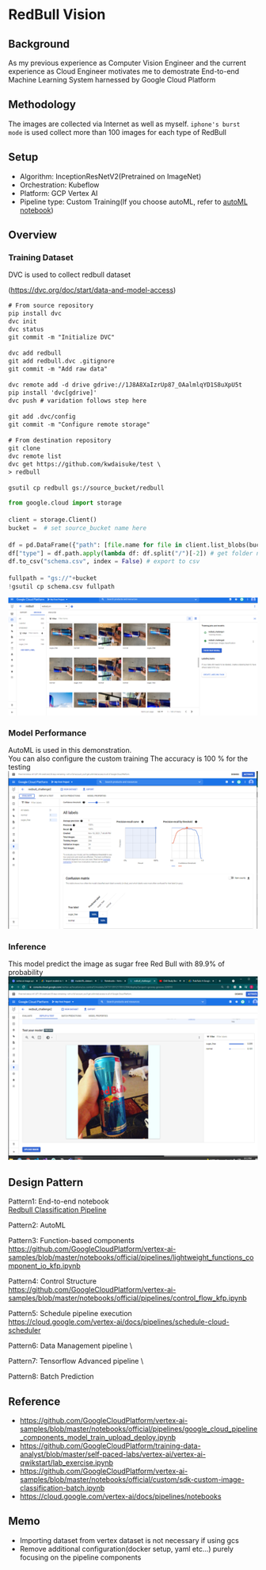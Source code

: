 # RedBull Vision

## Background

As my previous experience as Computer Vision Engineer and the current experience as Cloud Engineer motivates me to demostrate End-to-end Machine Learning System harnessed by Google Cloud Platform 

## Methodology
The images are collected via Internet as well as myself.
`iphone's burst mode` is used collect more than 100 images for each type of RedBull

## Setup

- Algorithm: InceptionResNetV2(Pretrained on ImageNet)
- Orchestration: Kubeflow
- Platform: GCP Vertex AI 
- Pipeline type: Custom Training(If you choose autoML, refer to [autoML notebook](https://github.com/kwdaisuke/MLOps/blob/main/autoML_pipeline.ipynb))


## Overview

### Training Dataset
DVC is used to collect redbull dataset 

(https://dvc.org/doc/start/data-and-model-access)
```shell
# From source repository
pip install dvc
dvc init
dvc status
git commit -m "Initialize DVC"

dvc add redbull
git add redbull.dvc .gitignore
git commit -m "Add raw data"

dvc remote add -d drive gdrive://1J8A8XaIzrUp87_OAalmlqYD1S8uXpU5t
pip install 'dvc[gdrive]'
dvc push # varidation follows step here

git add .dvc/config
git commit -m "Configure remote storage"

# From destination repository
git clone 
dvc remote list
dvc get https://github.com/kwdaisuke/test \
> redbull

gsutil cp redbull gs://source_bucket/redbull
```

```python
from google.cloud import storage

client = storage.Client()
bucket =  # set source_bucket name here

df = pd.DataFrame({"path": [file.name for file in client.list_blobs(bucket)]}) # loop over filenames
df["type"] = df.path.apply(lambda df: df.split("/")[-2]) # get folder name ex: sugar_free, normal
df.to_csv("schema.csv", index = False) # export to csv

fullpath = "gs://"+bucket
!gsutil cp schema.csv fullpath
```


![](image/dataset.png)

### Model Performance
AutoML is used in this demonstration. \
You can also configure the custom training
The accuracy is 100 % for the testing
![](image/performance.png)

### Inference 
This model predict the image as sugar free Red Bull with 89.9% of probability 
![](image/prediction.png)


## Design Pattern

Pattern1: End-to-end notebook \
[Redbull Classification Pipeline](https://github.com/kwdaisuke/MLOps/blob/main/transfer_learning_custom_pipeline.ipynb) 

Pattern2: AutoML


Pattern3: Function-based components \
https://github.com/GoogleCloudPlatform/vertex-ai-samples/blob/master/notebooks/official/pipelines/lightweight_functions_component_io_kfp.ipynb

Pattern4: Control Structure \
https://github.com/GoogleCloudPlatform/vertex-ai-samples/blob/master/notebooks/official/pipelines/control_flow_kfp.ipynb

Pattern5: Schedule pipeline execution \
https://cloud.google.com/vertex-ai/docs/pipelines/schedule-cloud-scheduler

Pattern6: Data Management pipeline \

Pattern7: Tensorflow Advanced pipeline \

Pattern8: Batch Prediction



## Reference
- https://github.com/GoogleCloudPlatform/vertex-ai-samples/blob/master/notebooks/official/pipelines/google_cloud_pipeline_components_model_train_upload_deploy.ipynb
- https://github.com/GoogleCloudPlatform/training-data-analyst/blob/master/self-paced-labs/vertex-ai/vertex-ai-qwikstart/lab_exercise.ipynb 
- https://github.com/GoogleCloudPlatform/vertex-ai-samples/blob/master/notebooks/official/custom/sdk-custom-image-classification-batch.ipynb
- https://cloud.google.com/vertex-ai/docs/pipelines/notebooks


## Memo

- Importing dataset from vertex dataset is not necessary if using gcs 
- Remove additional configuration(docker setup, yaml etc...) purely focusing on the pipeline components
